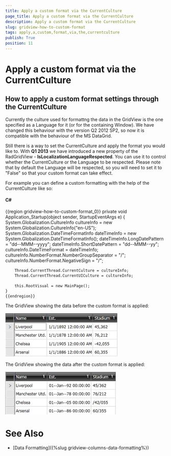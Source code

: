 ```yaml
---
title: Apply a custom format via the CurrentCulture
page_title: Apply a custom format via the CurrentCulture
description: Apply a custom format via the CurrentCulture
slug: gridview-how-to-custom-format
tags: apply,a,custom,format,via,the,currentculture
publish: True
position: 11
---
```


# Apply a custom format via the CurrentCulture



## How to apply a custom format settings through the CurrentCulture

Currently the culture used for formattng the data in the GridView is the one specified as a Language for it (or for the containing Window). 
        We have changed this behaviour with the version Q2 2012 SP2, so now it is compatible with the behaviour of the MS DataGrid. 

Still there is a way to set the CurrentCulture and apply the format you would like to. With __Q1 2013__ we have introduced a new property of the RadGridView - __IsLocalizationLanguageRespected__. You can use it to control whether the CurrentCulture or the Language to be respected. Please note that by default the Language will be respected, so you will need to set it to "False" so that your custom format can take effect.
        

For example you can define a custom formatting with the help of the CurrentCulture like so:



#### __C#__

{{region gridview-how-to-custom-format_0}}
	private void Application_Startup(object sender, StartupEventArgs e)
	{
		System.Globalization.CultureInfo cultureInfo =
				new System.Globalization.CultureInfo("en-US");
		System.Globalization.DateTimeFormatInfo dateTimeInfo =
		new System.Globalization.DateTimeFormatInfo();
		dateTimeInfo.LongDatePattern = "dd--MMM--yyyy";
		dateTimeInfo.ShortDatePattern = "dd--MMM--yy";
		cultureInfo.DateTimeFormat = dateTimeInfo;
		cultureInfo.NumberFormat.NumberGroupSeparator = "/";
		cultureInfo.NumberFormat.NegativeSign = "/";
	
		Thread.CurrentThread.CurrentCulture = cultureInfo;
		Thread.CurrentThread.CurrentUICulture = cultureInfo;
	
		this.RootVisual = new MainPage();
	}
	{{endregion}}



The GridView showing the data before the custom format is applied:
        

![gridview customformat before](images/gridview_customformat_before.png)

The GridView showing the data after the custom format is applied:
        

![gridview customformat after](images/gridview_customformat_after.png)

# See Also

 * [Data Formatting]({%slug gridview-columns-data-formatting%})
